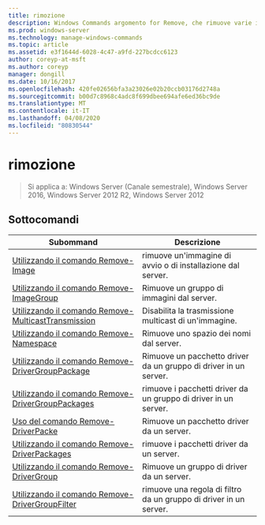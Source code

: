 ```yaml
---
title: rimozione
description: Windows Commands argomento for Remove, che rimuove varie informazioni correlate al driver.
ms.prod: windows-server
ms.technology: manage-windows-commands
ms.topic: article
ms.assetid: e3f1644d-6028-4c47-a9fd-227bcdcc6123
author: coreyp-at-msft
ms.author: coreyp
manager: dongill
ms.date: 10/16/2017
ms.openlocfilehash: 420fe02656bfa3a23026e02b20ccb03176d2748a
ms.sourcegitcommit: b00d7c8968c4adc8f699dbee694afe6ed36bc9de
ms.translationtype: MT
ms.contentlocale: it-IT
ms.lasthandoff: 04/08/2020
ms.locfileid: "80830544"
---
```

# <a name="remove"></a>rimozione

>Si applica a: Windows Server (Canale semestrale), Windows Server 2016, Windows Server 2012 R2, Windows Server 2012

## <a name="subcommands"></a>Sottocomandi
|Subommand|Descrizione|
|-------|--------|
|[Utilizzando il comando Remove-Image](using-the-remove-image-command.md)|rimuove un'immagine di avvio o di installazione dal server.|
|[Utilizzando il comando Remove-ImageGroup](using-the-remove-imagegroup-command.md)|Rimuove un gruppo di immagini dal server.|
|[Utilizzando il comando Remove-MulticastTransmission](using-the-remove-multicasttransmission-command.md)|Disabilita la trasmissione multicast di un'immagine.|
|[Utilizzando il comando Remove-Namespace](using-the-remove-namespace-command.md)|Rimuove uno spazio dei nomi dal server.|
|[Utilizzando il comando Remove-DriverGroupPackage](using-the-remove-drivergrouppackage-command.md)|Rimuove un pacchetto driver da un gruppo di driver in un server.|
|[Utilizzando il comando Remove-DriverGroupPackages](using-the-remove-drivergrouppackages-command.md)|rimuove i pacchetti driver da un gruppo di driver in un server.|
|[Uso del comando Remove-DriverPacke](using-the-remove-driverpackage-command.md)|Rimuove un pacchetto driver da un server.|
|[Utilizzando il comando Remove-DriverPackages](using-the-remove-driverpackages-command.md)|rimuove i pacchetti driver da un server.|
|[Utilizzando il comando Remove-DriverGroup](using-the-remove-drivergroup-command.md)|Rimuove un gruppo di driver da un server.|
|[Utilizzando il comando Remove-DriverGroupFilter](using-the-remove-drivergroupfilter-command.md)|rimuove una regola di filtro da un gruppo di driver in un server.|
